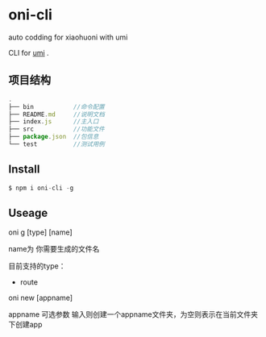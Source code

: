 # oni-cli
auto codding for xiaohuoni with umi

CLI for [umi](https://github.com/umijs/umi) .
## 项目结构


```javascript
.
├── bin           //命令配置
├── README.md     //说明文档
├── index.js      //主入口
├── src           //功能文件
├── package.json  //包信息
└── test          //测试用例
```

## Install 
  
  ```javascript
  $ npm i oni-cli -g 


```

## Useage

oni g [type] [name]     

name为 你需要生成的文件名
   
   
   目前支持的type：
   
   * route

oni new [appname]

appname 可选参数 输入则创建一个appname文件夹，为空则表示在当前文件夹下创建app